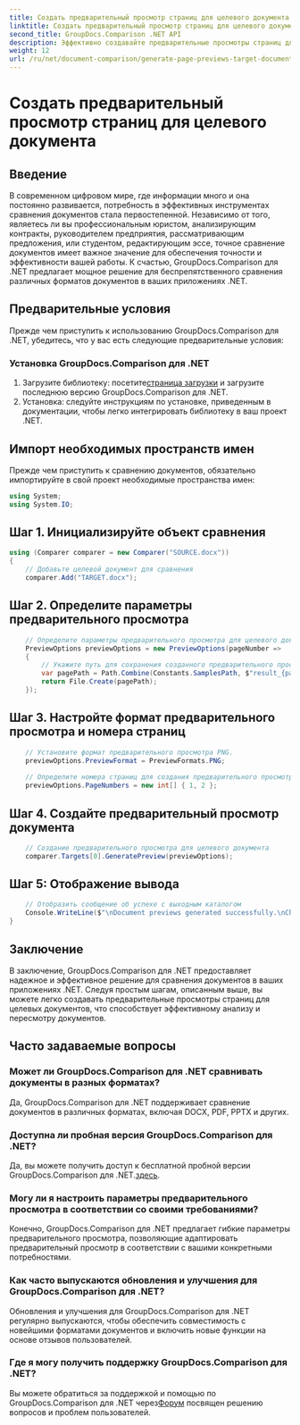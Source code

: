 ```yaml
---
title: Создать предварительный просмотр страниц для целевого документа
linktitle: Создать предварительный просмотр страниц для целевого документа
second_title: GroupDocs.Comparison .NET API
description: Эффективно создавайте предварительные просмотры страниц для целевых документов с помощью GroupDocs.Comparison для .NET. Следуйте нашему пошаговому руководству для беспрепятственного сравнения документов.
weight: 12
url: /ru/net/document-comparison/generate-page-previews-target-document/
---
```


# Создать предварительный просмотр страниц для целевого документа

## Введение
В современном цифровом мире, где информации много и она постоянно развивается, потребность в эффективных инструментах сравнения документов стала первостепенной. Независимо от того, являетесь ли вы профессиональным юристом, анализирующим контракты, руководителем предприятия, рассматривающим предложения, или студентом, редактирующим эссе, точное сравнение документов имеет важное значение для обеспечения точности и эффективности вашей работы. К счастью, GroupDocs.Comparison для .NET предлагает мощное решение для беспрепятственного сравнения различных форматов документов в ваших приложениях .NET.
## Предварительные условия
Прежде чем приступить к использованию GroupDocs.Comparison для .NET, убедитесь, что у вас есть следующие предварительные условия:
### Установка GroupDocs.Comparison для .NET
1.  Загрузите библиотеку: посетите[страница загрузки](https://releases.groupdocs.com/comparison/net/) и загрузите последнюю версию GroupDocs.Comparison для .NET.
2. Установка: следуйте инструкциям по установке, приведенным в документации, чтобы легко интегрировать библиотеку в ваш проект .NET.

## Импорт необходимых пространств имен
Прежде чем приступить к сравнению документов, обязательно импортируйте в свой проект необходимые пространства имен:
```csharp
using System;
using System.IO;

```
## Шаг 1. Инициализируйте объект сравнения
```csharp
using (Comparer comparer = new Comparer("SOURCE.docx"))
{
    // Добавьте целевой документ для сравнения
    comparer.Add("TARGET.docx");
```
## Шаг 2. Определите параметры предварительного просмотра
```csharp
    // Определите параметры предварительного просмотра для целевого документа
    PreviewOptions previewOptions = new PreviewOptions(pageNumber =>
    {
        // Укажите путь для сохранения созданного предварительного просмотра страницы.
        var pagePath = Path.Combine(Constants.SamplesPath, $"result_{pageNumber}.png");
        return File.Create(pagePath);
    });
```
## Шаг 3. Настройте формат предварительного просмотра и номера страниц
```csharp
    // Установите формат предварительного просмотра PNG.
    previewOptions.PreviewFormat = PreviewFormats.PNG;
    
    // Определите номера страниц для создания предварительного просмотра.
    previewOptions.PageNumbers = new int[] { 1, 2 };
```
## Шаг 4. Создайте предварительный просмотр документа
```csharp
    // Создание предварительного просмотра для целевого документа
    comparer.Targets[0].GeneratePreview(previewOptions);
```
## Шаг 5: Отображение вывода
```csharp
    // Отобразить сообщение об успехе с выходным каталогом
    Console.WriteLine($"\nDocument previews generated successfully.\nCheck output in {Directory.GetCurrentDirectory()}.");
}
```

## Заключение
В заключение, GroupDocs.Comparison для .NET предоставляет надежное и эффективное решение для сравнения документов в ваших приложениях .NET. Следуя простым шагам, описанным выше, вы можете легко создавать предварительные просмотры страниц для целевых документов, что способствует эффективному анализу и пересмотру документов.
## Часто задаваемые вопросы
### Может ли GroupDocs.Comparison для .NET сравнивать документы в разных форматах?
Да, GroupDocs.Comparison для .NET поддерживает сравнение документов в различных форматах, включая DOCX, PDF, PPTX и других.
### Доступна ли пробная версия GroupDocs.Comparison для .NET?
 Да, вы можете получить доступ к бесплатной пробной версии GroupDocs.Comparison для .NET.[здесь](https://releases.groupdocs.com/).
### Могу ли я настроить параметры предварительного просмотра в соответствии со своими требованиями?
Конечно, GroupDocs.Comparison для .NET предлагает гибкие параметры предварительного просмотра, позволяющие адаптировать предварительный просмотр в соответствии с вашими конкретными потребностями.
### Как часто выпускаются обновления и улучшения для GroupDocs.Comparison для .NET?
Обновления и улучшения для GroupDocs.Comparison для .NET регулярно выпускаются, чтобы обеспечить совместимость с новейшими форматами документов и включить новые функции на основе отзывов пользователей.
### Где я могу получить поддержку GroupDocs.Comparison для .NET?
 Вы можете обратиться за поддержкой и помощью по GroupDocs.Comparison для .NET через[Форум](https://forum.groupdocs.com/c/comparison/12) посвящен решению вопросов и проблем пользователей.